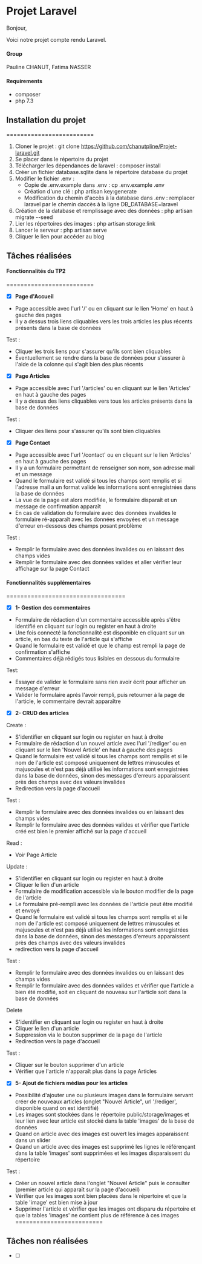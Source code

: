 # Projet Laravel
Bonjour,

Voici notre projet compte rendu Laravel.

#### Group
Pauline CHANUT,
Fatima NASSER

#### Requirements
* composer
* php 7.3

## Installation du projet
=========================

1) Cloner le projet : git clone https://github.com/chanutpline/Projet-laravel.git
2) Se placer dans le répertoire du projet
3) Télécharger les dépendances de laravel : composer install
4) Créer un fichier database.sqlite dans le répertoire database du projet
5) Modifier le fichier .env : 
    * Copie de .env.example dans .env : cp .env.example .env
    * Création d'une clé : php artisan key:generate
    * Modification du chemin d'accès à la database dans .env : remplacer laravel par le chemin daccès à la ligne DB_DATABASE=laravel
6) Création de la database et remplissage avec des données : php artisan migrate --seed
7) Lier les répertoires des images : php artisan storage:link
8) Lancer le serveur : php artisan serve
9) Cliquer le lien pour accéder au blog

## Tâches réalisées
#### Fonctionnalités du TP2
=========================

* [x] **Page d'Accueil**

* Page accessible avec l'url '/' ou en cliquant sur le lien 'Home' en haut à gauche des pages
* Il y a dessus trois liens cliquables vers les trois articles les plus récents présents dans la base de données

Test :
* Cliquer les trois liens pour s'assurer qu'ils sont bien cliquables
* Éventuellement se rendre dans la base de données pour s'assurer à l'aide de la colonne qui s'agit bien des plus récents

* [x] **Page Articles**

* Page accessible avec l'url '/articles' ou en cliquant sur le lien 'Articles' en haut à gauche des pages
* Il y a dessus des liens cliquables vers tous les articles présents dans la base de données

Test :
* Cliquer des liens pour s'assurer qu'ils sont bien cliquables

* [x] **Page Contact**

* Page accessible avec l'url '/contact' ou en cliquant sur le lien 'Articles' en haut à gauche des pages
* Il y a un formulaire permettant de renseigner son nom, son adresse mail et un message
* Quand le formulaire est validé si tous les champs sont remplis et si l'adresse mail a un format valide les informations sont enregistrées dans la base de données
* La vue de la page est alors modifiée, le formulaire disparaît et un message de confirmation apparaît
* En cas de validation du formulaire avec des données invalides le formulaire ré-apparaît avec les données envoyées et un message d'erreur en-dessous des champs posant problème

Test :
* Remplir le formulaire avec des données invalides ou en laissant des champs vides
* Remplir le formulaire avec des données valides et aller vérifier leur affichage sur la page Contact

#### Fonctionnalités supplémentaires
==================================
* [x] **1- Gestion des commentaires**

* Formulaire de rédaction d'un commentaire accessible après s'être identifié en cliquant sur login ou register en haut à droite
* Une fois connecté la fonctionnalité est disponible en cliquant sur un article, en bas du texte de l'article qui s'affiche
* Quand le formulaire est validé et que le champ est rempli la page de confirmation s'affiche
* Commentaires déjà rédigés tous lisibles en dessous du formulaire

Test:
* Essayer de valider le formulaire sans rien avoir écrit pour afficher un message d'erreur
* Valider le formulaire aprés l'avoir rempli, puis retourner à la page de l'article, le commentaire devrait apparaître

* [x] **2- CRUD des articles**

Create :
* S'identifier en cliquant sur login ou register en haut à droite
* Formulaire de rédaction d'un nouvel article avec l'url '/rediger' ou en cliquant sur le lien 'Nouvel Article' en haut à gauche des pages
* Quand le formulaire est validé si tous les champs sont remplis et si le nom de l'article est composé uniquement de lettres minuscules et majuscules et n'est pas déjà utilisé les informations sont enregistrées dans la base de données, sinon des messages d'erreurs apparaissent près des champs avec des valeurs invalides
* Redirection vers la page d'accueil

Test :
* Remplir le formulaire avec des données invalides ou en laissant des champs vides
* Remplir le formulaire avec des données valides et vérifier que l'article créé est bien le premier affiché sur la page d'accueil

Read :
* Voir Page Article

Update :
* S'identifier en cliquant sur login ou register en haut à droite
* Cliquer le lien d'un article
* Formulaire de modification accessible via le bouton modifier de la page de l'article
* Le formulaire pré-rempli avec les données de l'article peut être modifié et envoyé
* Quand le formulaire est validé si tous les champs sont remplis et si le nom de l'article est composé uniquement de lettres minuscules et majuscules et n'est pas déjà utilisé les informations sont enregistrées dans la base de données, sinon des messages d'erreurs apparaissent près des champs avec des valeurs invalides
* redirection vers la page d'accueil

Test :
* Remplir le formulaire avec des données invalides ou en laissant des champs vides
* Remplir le formulaire avec des données valides et vérifier que l'article a bien été modifié, soit en cliquant de nouveau sur l'article soit dans la base de données

Delete 
* S'identifier en cliquant sur login ou register en haut à droite
* Cliquer le lien d'un article
* Suppression via le bouton supprimer de la page de l'article
* Redirection vers la page d'accueil

Test :
* Cliquer sur le bouton supprimer d'un article
* Vérifier que l'article n'apparaît plus dans la page Articles

* [x] **5- Ajout de fichiers médias pour les articles**

* Possibilité d'ajouter une ou plusieurs images dans le formulaire servant créer de nouveaux articles (onglet "Nouvel Article", url '/rediger', disponible quand on est identifié)
* Les images sont stockées dans le répertoire public/storage/images et leur lien avec leur article est stocké dans la table 'images' de la base de données
* Quand on article avec des images est ouvert les images apparaissent dans un slider
* Quand un article avec des images est supprimé les lignes le référençant dans la table 'images' sont supprimées et les images disparaissent du répertoire

Test :
* Créer un nouvel article dans l'onglet "Nouvel Article" puis le consulter (premier article qui apparaît sur la page d'accueil)
* Vérifier que les images sont bien placées dans le répertoire et que la table 'image' est bien mise à jour
* Supprimer l'article et vérifier que les images ont disparu du répertoire et que la tables 'images' ne contient plus de référence à ces images
=========================
## Tâches non réalisées
* [ ]
